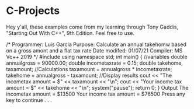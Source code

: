 # C-Projects
Hey y'all, these examples come from my learning through Tony Gaddis, "Starting Out With C++", 9th Edition. Feel free to use.



/*  Programmer: Luis Garcia
	Purpose: Calculate an annual takehomw based on a gross amont and a flat tax rate
	Date modifed: 01/07/21
	Compiler: MS Vc++ 2019
*/
#include <iostream>
using namespace std;
int main()
{	//variables
	double annualgross = 90000.00;
	double incometaxrate = 0.15;
	double takehome, taxamount;
	 //Calculations 
	taxamount = annualgross * incometaxrate;
	takehome = annualgross - taxamount;
	//Display results 
	cout << "The incometax amount = $" << taxamount << "\n";
	cout << "Your income tax amount = $" << takehome << "\n";
	system("pause");
	return 0;
}
Output
The incometax amount = $13500
Your income tax amount = $76500
Press any key to continue . . .
